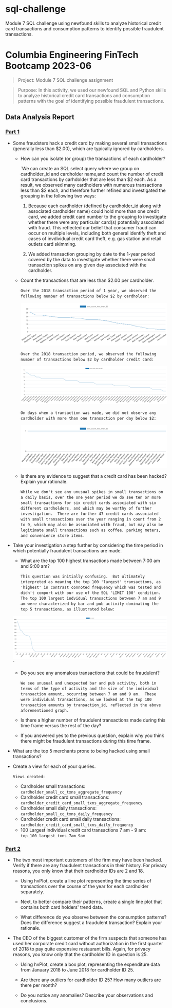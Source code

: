 # sql-challenge
Module 7 SQL challenge using newfound skills to analyze historical credit card transactions and consumption patterns to identify possible fraudulent transactions.

# Columbia Engineering FinTech Bootcamp 2023-06

> Project: Module 7 SQL challenge assignment

> Purpose: In this activity, we used our newfound SQL and Python skills to analyze historical credit card transactions and consumption patterns with the goal of identifying possible fraudulent transactions.

## Data Analysis Report

### <u>Part 1</u>

- Some fraudsters hack a credit card by making several small transactions (generally less than $2.00), which are typically ignored by cardholders.

    - How can you isolate (or group) the transactions of each cardholder?
    
        `We can create an SQL select query where we group on cardholder_id and cardholder name,and count the number of credit card transactions by carhdolder that are less than $2 each.  As a result, we observed many cardholders with numerous transactions less than $2 each, and therefore further refined and investigated the grouping in the following two ways:

        1. Because each cardholder (defined by cardholder_id along with associated cardholder name) could hold more than one credit card, we added credit card number to the grouping to investigate whether there were any particular card(s) potentially associated with fraud.  This reflected our belief that consumer fraud can occur on multiple levels, including both general identify theft and cases of invdividual credit card theft, e.g. gas station and retail outlets card skimming.
        
        2. We added transaction grouping by date to the 1-year period covered by the data to investigate whether there were small transaction spikes on any given day associated with the cardholder.

    - Count the transactions that are less than $2.00 per cardholder.
        
        `Over the 2018 transaction period of 1 year, we observed the following number of transactions below $2 by cardholder:`

        ![2018 annual small transactions by cardholder.](Images/graph_visualiser-1691099181250.png)

        `Over the 2018 transaction period, we observed the following number of transactions below $2 by cardholder credit card:`

        ![2018 annual small transactions by cardholder credit card.](Images/graph_visualiser-1691217177999.png)


        `On days when a transaction was made, we did not observe any cardholder with more than one transaction per day below $2:`

        ![2018 daily small transactions by cardholder.](Images/graph_visualiser-1691099683465.png)

    - Is there any evidence to suggest that a credit card has been hacked? Explain your rationale.

        `While we don't see any unusual spikes in small transactions on a daily basis, over the one year period we do see ten or more small transactions for six credit cards associated with six different cardholders, and which may be worthy of further investigation.  There are further 47 credit cards associated with small transactions over the year ranging in count from 2 to 9, which may also be associated with fraud, but may also be legitimate small transactions such as coffee, parking meters, and convenience store items.`


- Take your investigation a step further by considering the time period in which potentially fraudulent transactions are made.

    - What are the top 100 highest transactions made between 7:00 am and 9:00 am?

        `This question was initially confusing.  But ultimately interpreted as meaning the top 100 'largest' transactions, as 'highest' in contrast connoted frequency which was tested and didn't comport with our use of the SQL 'LIMIT 100' condition.  The top 100 largest indvidual transactions between 7 am and 9 am were characterized by bar and pub activity dominating the top 5 transactions, as illustrated below:`

    ![2018 annual small transactions by cardholder credit card.](Images/graph_visualiser-1691227513449.png)`

    - Do you see any anomalous transactions that could be fraudulent?

        `We see unusual and unexpected bar and pub activity, both in terms of the type of activity and the size of the individual transaction amount, occurring between 7 am and 9 am.  These were individual transactions, as we looked at the top 100 transaction amounts by transaction_id, reflected in the above aforementioned graph.`

    - Is there a higher number of fraudulent transactions made during this time frame versus the rest of the day?

    - If you answered yes to the previous question, explain why you think there might be fraudulent transactions during this time frame.

- What are the top 5 merchants prone to being hacked using small transactions?

- Create a view for each of your queries.

    `Views created:`
    - Cardholder small transactions: `cardholder_small_cc_txns_aggregate_frequency`
    - Cardholder credit card small transactions: `cardholder_credit_card_small_txns_aggregate_frequency`
    - Cardholder small daily transactions: `cardholder_small_cc_txns_daily_frequency`
    - Cardholder credit card small daily transactions: `cardholder_credit_card_small_txns_daily_frequency`
    - 100 Largest individual credit card transactions 7 am - 9 am: `top_100_largest_txns_7am_9am`

### <u>Part 2</U>

- The two most important customers of the firm may have been hacked. Verify if there are any fraudulent transactions in their history. For privacy reasons, you only know that their cardholder IDs are 2 and 18.

    - Using hvPlot, create a line plot representing the time series of transactions over the course of the year for each cardholder separately.

    - Next, to better compare their patterns, create a single line plot that contains both card holders' trend data.
    
    - What difference do you observe between the consumption patterns? Does the difference suggest a fraudulent transaction? Explain your rationale.

- The CEO of the biggest customer of the firm suspects that someone has used her corporate credit card without authorization in the first quarter of 2018 to pay quite expensive restaurant bills. Again, for privacy reasons, you know only that the cardholder ID in question is 25.

    - Using hvPlot, create a box plot, representing the expenditure data from January 2018 to June 2018 for cardholder ID 25.

    - Are there any outliers for cardholder ID 25? How many outliers are there per month?

    - Do you notice any anomalies? Describe your observations and conclusions.

